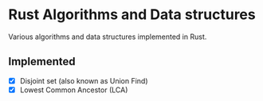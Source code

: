 # Rust Algorithms and Data structures

Various algorithms and data structures implemented in Rust.

## Implemented
- [x] Disjoint set (also known as Union Find)
- [x] Lowest Common Ancestor (LCA)
